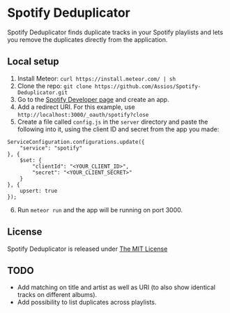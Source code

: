 # Spotify Deduplicator

Spotify Deduplicator finds duplicate tracks in your Spotify playlists and lets you remove the duplicates directly from the application.

## Local setup
1. Install Meteor: ```curl https://install.meteor.com/ | sh```
2. Clone the repo: ```git clone https://github.com/Assios/Spotify-Deduplicator.git```
3. Go to the [Spotify Developer page](https://developer.spotify.com/my-applications) and create an app.
4. Add a redirect URI. For this example, use ```http://localhost:3000/_oauth/spotify?close```
5. Create a file called ```config.js``` in the ```server``` directory and paste the following into it, using the client ID and secret from the app you made:
```
ServiceConfiguration.configurations.update({
    "service": "spotify"
}, {
    $set: {
        "clientId": "<YOUR_CLIENT_ID>",
        "secret": "<YOUR_CLIENT_SECRET>"
    }
}, {
    upsert: true
});
```

6. Run ```meteor run``` and the app will be running on port 3000.

## License

Spotify Deduplicator is released under [The MIT License](http://opensource.org/licenses/MIT)

## TODO

* Add matching on title and artist as well as URI (to also show identical tracks on different albums).
* Add possibility to list duplicates across playlists.


